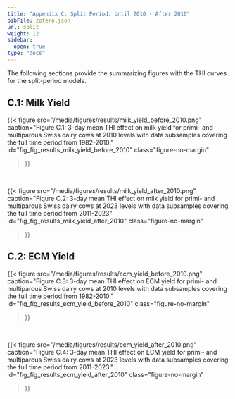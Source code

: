 ```yaml
---
title: "Appendix C: Split Period: Until 2010 - After 2010"
bibFile: zotero.json
url: split
weight: 12
sidebar:
  open: true
type: "docs"
---
```


The following sections provide the summarizing figures with the THI curves for the split-period models.

## C.1: Milk Yield

{{< figure
  src="/media/figures/results/milk_yield_before_2010.png"
  caption="Figure C.1: 3-day mean THI effect on milk yield for primi- and multiparous Swiss dairy cows at 2010 levels with data subsamples covering the full time period from 1982-2010."
  id="fig_fig_results_milk_yield_before_2010"
  class="figure-no-margin"
>}}

<br>

{{< figure
  src="/media/figures/results/milk_yield_after_2010.png"
  caption="Figure C.2: 3-day mean THI effect on milk yield for primi- and multiparous Swiss dairy cows at 2023 levels with data subsamples covering the full time period from 2011-2023"
  id="fig_fig_results_milk_yield_after_2010"
  class="figure-no-margin"
>}}

## C.2: ECM Yield

{{< figure
  src="/media/figures/results/ecm_yield_before_2010.png"
  caption="Figure C.3: 3-day mean THI effect on ECM yield for primi- and multiparous Swiss dairy cows at 2010 levels with data subsamples covering the full time period from 1982-2010."
  id="fig_fig_results_ecm_yield_before_2010"
  class="figure-no-margin"
>}}

<br>

{{< figure
  src="/media/figures/results/ecm_yield_after_2010.png"
  caption="Figure C.4: 3-day mean THI effect on ECM yield for primi- and multiparous Swiss dairy cows at 2023 levels with data subsamples covering the full time period from 2011-2023."
  id="fig_fig_results_ecm_yield_after_2010"
  class="figure-no-margin"
>}}
